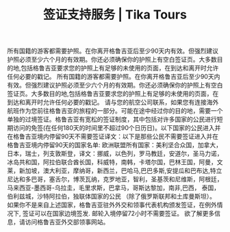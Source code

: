 ﻿---
language: zh
url: visa-support
heading: 签证支持服务
title: 签证支持服务 | Tika Tours
---
<div class="row content-row"><!-- 896 (1)-->
<div class="col-xs-12"><!-- 1240 -->

所有国籍的游客都需要护照。在你离开格鲁吉亚后至少90天内有效。但强烈建议护照必须至少六个月的有效期。你还必须确保你的护照上有空白签证页。大多数目的地,包括格鲁吉亚要求您的护照上有足够的未使用的页面，在到达和离开时允许任何必要的戳记。
所有国籍的游客都需要护照。在你离开格鲁吉亚后至少90天内有效。但强烈建议护照必须至少六个月的有效期。你还必须确保你的护照上有空白签证页。大多数目的地,包括格鲁吉亚要求您的护照上有足够的未使用的页面，在到达和离开时允许任何必要的戳记。
请与您的航空公司联系，如果您有连接海外航班作为您前往格鲁吉亚的旅程的一部分。可能在途中经过你的目的地，需要一个单独的过境签证。格鲁吉亚有宽松的签证制度，其中包括对许多国家的公民进行短期访问的免签(在任何180天的时间里不超过90个日历日)。以下国家的公民进入并在格鲁吉亚境内停留90天不需要签证译文：以下是那些公民不需要签证进入并在格鲁吉亚境内停留90天的国家名单:
欧洲联盟所有国家：美利坚合众国，加拿大，日本，瑞士，列支敦斯登，译文：挪威，以色列，罗马教廷，安道尔，圣马力诺，冰岛共和国，阿拉伯联合酋长国，科威特，南韩，卡塔尔国，巴林王国，阿曼，文莱，新加坡，澳大利亚，摩纳哥，新西兰，巴哈马,巴巴多斯,安提瓜和巴布达,特立尼达和多巴哥，塞舌尔，博茨瓦纳，克罗地亚，智利，圣基茨和尼维斯，阿根廷，马来西亚-墨西哥-乌拉圭，毛里求斯，巴拿马，哥斯达黎加，南非,巴西， 泰国，伯利兹城，沙特阿拉伯，独联体国家的公民 （除了俄罗斯联邦和土库曼斯坦）。
 如果你不是来自上述国家，格鲁吉亚驻外外交和领事代表机构颁发签证，在例外情况下, 签证可以在国家边境签发.
邮轮入境停留72小时不需要签证。
欲了解更多信息，请访问格鲁吉亚外交部领事网站。


</div>

</div>

